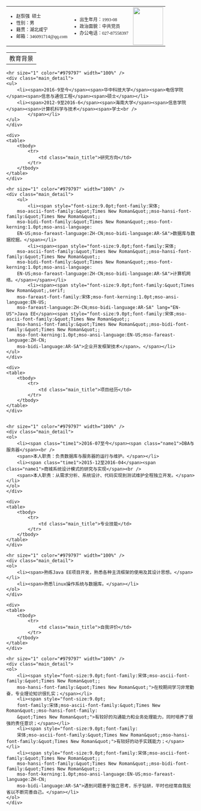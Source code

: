 <table class="basic_table" cellspacing="0" cellpadding="0" border="0" width="100%">
    <tbody>
        <tr style="font-size:9.0pt;font-family:宋体">
            <td class="basic_td1">
                <ul>
                    <li><span class="basic_name">赵恢强</span>&nbsp; <span>硕士<br />
                    </span></li>
                    <li><span>性别：男<br />
                    </span></li>
                    <li><span>籍贯：湖北咸宁<br />
                    </span></li>
                    <li><span>邮箱：346091714@qq.com<br />
                    </span></li>
                </ul>
            </td> 
            <td class="basic_td2">
                <ul>
                    <li><span>出生年月：1993-08</span></li>
                    <li><span>政治面貌：中共党员<br />
                    </span></li>
                    <li><span>办公电话：027-87558397</span></li>
                </ul>
            </td>
            <td style="text-align: right"><img src="https://cmis.csdc.info/upload/selfspace/zhaohq/image/20170421203713546.JPG" class="imgline" height="100" width="80" alt="" /></td>
        </tr>
    </tbody>
</table>

<div class="main_content">
    <div>
    <table>
        <tbody>
            <tr>
                <td class="main_title">教育背景</td>
            </tr>
        </tbody>
    </table>
    </div>

    <hr size="1" color="#979797" width="100%" />
    <div class="main_detail">
    <ul>
        <li><span>2016-9至今</span><span>华中科技大学</span><span>电信学院</span><span>信息与通信工程</span><span>硕士</span></li>
        <li><span>2012-9至2016-6</span><span>海南大学</span><span>信息学院</span><span>计算机科学与技术</span><span>学士<br />
            </span></li>
    </ul>
    </div>

    <div>
    <table>
        <tbody>
            <tr>
                <td class="main_title">研究方向</td>
            </tr>
        </tbody>
    </table>
    </div>

    <hr size="1" color="#979797" width="100%" />
    <div class="main_detail">
        <ul>
            <li><span style="font-size:9.0pt;font-family:宋体;
        mso-ascii-font-family:&quot;Times New Roman&quot;;mso-hansi-font-family:&quot;Times New Roman&quot;;
        mso-bidi-font-family:&quot;Times New Roman&quot;;mso-font-kerning:1.0pt;mso-ansi-language:
        EN-US;mso-fareast-language:ZH-CN;mso-bidi-language:AR-SA">数据库与数据挖掘。</span></li>
            <li><span><span style="font-size:9.0pt;font-family:宋体;
        mso-ascii-font-family:&quot;Times New Roman&quot;;mso-hansi-font-family:&quot;Times New Roman&quot;;
        mso-bidi-font-family:&quot;Times New Roman&quot;;mso-font-kerning:1.0pt;mso-ansi-language:
        EN-US;mso-fareast-language:ZH-CN;mso-bidi-language:AR-SA">计算机网络。</span></span></li>
            <li><span><span style="font-size:9.0pt;font-family:&quot;Times New Roman&quot;,serif;
        mso-fareast-font-family:宋体;mso-font-kerning:1.0pt;mso-ansi-language:EN-US;
        mso-fareast-language:ZH-CN;mso-bidi-language:AR-SA" lang="EN-US">Java EE</span><span style="font-size:9.0pt;font-family:宋体;mso-ascii-font-family:&quot;Times New Roman&quot;;
        mso-hansi-font-family:&quot;Times New Roman&quot;;mso-bidi-font-family:&quot;Times New Roman&quot;;
        mso-font-kerning:1.0pt;mso-ansi-language:EN-US;mso-fareast-language:ZH-CN;
        mso-bidi-language:AR-SA">企业开发框架技术</span>。</span></li>
    </ul>
    </div>

    <div>
    <table>
        <tbody>
            <tr>
                <td class="main_title">项目经历</td>
            </tr>
        </tbody>
    </table>
    </div>


    <hr size="1" color="#979797" width="100%" />
    <div class="main_detail">
    <ol>
        <li><span class="time1">2016-07至今</span><span class="name1">DBA与服务器</span><br />
        <span>本人职责：负责数据库与服务器的运行与维护。</span></li>
        <li><span class="time1">2015-12至2016-04</span><span class="name1">商城系统设计模式的研究与实现</span><br />
        <span>本人职责：从需求分析、系统设计、代码实现到测试维护全程独立开发。</span></li>
    </ol>
    </div>

    <div>
    <table>
        <tbody>
            <tr>
                <td class="main_title">专业技能</td>
            </tr>
        </tbody>
    </table>
    </div>

    <hr size="1" color="#979797" width="100%" />
    <div class="main_detail">
    <ol>
        <li><span>熟练Java EE项目开发，熟悉各种主流框架的使用及其设计思想。</span></li>
        <li><span>熟悉linux操作系统与数据库。</span></li>
    </ol>
    </div>

    <div>
    <table>
        <tbody>
            <tr>
                <td class="main_title">自我评价</td>
            </tr>
        </tbody>
    </table>
    </div>

    <hr size="1" color="#979797" width="100%" />
    <div class="main_detail">
    <ol>
        <li><span style="font-size:9.0pt;font-family:宋体;mso-ascii-font-family:&quot;Times New Roman&quot;;
        mso-hansi-font-family:&quot;Times New Roman&quot;">在校期间学习非常勤奋，专业理论知识很扎实；</span></li>
        <li><span style="font-size:9.0pt;
        font-family:宋体;mso-ascii-font-family:&quot;Times New Roman&quot;;mso-hansi-font-family:
        &quot;Times New Roman&quot;">有较好的沟通能力和业务处理能力，同时培养了很强的责任意识；</span></li>
        <li><span style="font-size:9.0pt;font-family:
        宋体;mso-ascii-font-family:&quot;Times New Roman&quot;;mso-hansi-font-family:&quot;Times New Roman&quot;">有较好的动手实践能力；</span></li>
        <li><span style="font-size:9.0pt;font-family:宋体;mso-ascii-font-family:&quot;Times New Roman&quot;;
        mso-hansi-font-family:&quot;Times New Roman&quot;;mso-bidi-font-family:&quot;Times New Roman&quot;;
        mso-font-kerning:1.0pt;mso-ansi-language:EN-US;mso-fareast-language:ZH-CN;
        mso-bidi-language:AR-SA">遇到问题善于独立思考，乐于钻研，平时也经常自我反省以不断完善自己。</span></li>
    </ol>
    </div>
</div>
